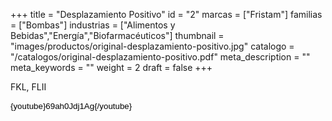 +++
title = "Desplazamiento Positivo"
id = "2"
marcas = ["Fristam"]
familias = ["Bombas"]
industrias = ["Alimentos y Bebidas","Energía","Biofarmacéuticos"]
thumbnail = "images/productos/original-desplazamiento-positivo.jpg"
catalogo = "/catalogos/original-desplazamiento-positivo.pdf"
meta_description = ""
meta_keywords = ""
weight = 2
draft = false
+++
<p>FKL, FLII</p>
<p dir="ltr" style="line-height: 1.38; margin-top: 0pt; margin-bottom: 0pt;"><span style="font-size: 13.333333333333332px; font-family: Arial; color: #000000; background-color: transparent; font-weight: 400; font-style: normal; font-variant: normal; text-decoration: none; vertical-align: baseline; white-space: pre-wrap;">{youtube}69ah0Jdj1Ag{/youtube}</span></p>
<p> </p>
<p dir="ltr" style="line-height: 1.38; margin-top: 0pt; margin-bottom: 0pt;"> </p>